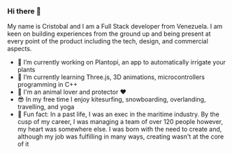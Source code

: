 ### Hi there 👋
My name is Cristobal and I am a Full Stack developer from Venezuela. I am keen on building experiences from the ground up and being present at every point of the product including the tech, design, and commercial aspects.

- 🚀 I’m currently working on Plantopi, an app to automatically irrigate your plants
- 🌱 I’m currently learning Three.js, 3D animations, microcontrollers programming in C++
- 🐶 I'm an animal lover and protector ♥️
- 😎 In my free time I enjoy kitesurfing, snowboarding, overlanding, travelling, and yoga
- 🧐 Fun fact: In a past life, I was an exec in the maritime industry. By the cusp of my career, I was managing a team of over 120 people however, my heart was somewhere else. I was born with the need to create and, although my job was fulfilling in many ways, creating wasn't at the core of it
